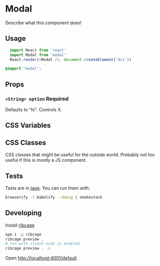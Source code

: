 # Modal

Describe what this component does!

## Usage
```js
  import React from 'react'
  import Modal from 'modal'
  React.render(<Modal />, document.createElement('div'))
```

```css
@import "modal";
```

## Props
### `<String> option` **Required**
Defaults to "hi". Controls X.

## CSS Variables

## CSS Classes
CSS classes that might be useful for the outside world. Probably not too useful if this is mostly a JS component.

## Tests
Tests are in [tape](https://github.com/substack/tape). You can run them with:

```bash
browserify -t babelify --debug | smokestack
```

## Developing
Install [ribcage](https://github.com/Techwraith/ribcage)

```sh
npm i -g ribcage
ribcage preview .
# run with client side js enabled
ribcage preview . -s
```

Open [http://localhost:4001/default](http://localhost:4001/default)

